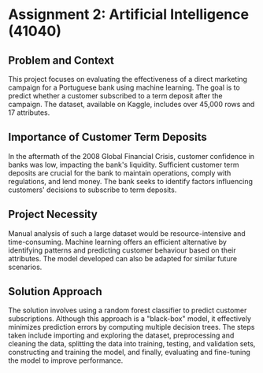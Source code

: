 # Assignment 2: Artificial Intelligence (41040)

## Problem and Context
This project focuses on evaluating the effectiveness of a direct marketing campaign for a Portuguese bank using machine learning. The goal is to predict whether a customer subscribed to a term deposit after the campaign. The dataset, available on Kaggle, includes over 45,000 rows and 17 attributes.

## Importance of Customer Term Deposits
In the aftermath of the 2008 Global Financial Crisis, customer confidence in banks was low, impacting the bank's liquidity. Sufficient customer term deposits are crucial for the bank to maintain operations, comply with regulations, and lend money. The bank seeks to identify factors influencing customers' decisions to subscribe to term deposits.

## Project Necessity
Manual analysis of such a large dataset would be resource-intensive and time-consuming. Machine learning offers an efficient alternative by identifying patterns and predicting customer behaviour based on their attributes. The model developed can also be adapted for similar future scenarios.

## Solution Approach
The solution involves using a random forest classifier to predict customer subscriptions. Although this approach is a "black-box" model, it effectively minimizes prediction errors by computing multiple decision trees. The steps taken include importing and exploring the dataset, preprocessing and cleaning the data, splitting the data into training, testing, and validation sets, constructing and training the model, and finally, evaluating and fine-tuning the model to improve performance.
